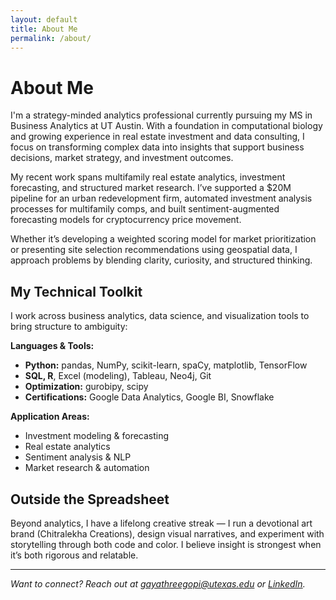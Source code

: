 ```yaml
---
layout: default
title: About Me
permalink: /about/
---
```


# About Me

I'm a strategy-minded analytics professional currently pursuing my MS in Business Analytics at UT Austin. With a foundation in computational biology and growing experience in real estate investment and data consulting, I focus on transforming complex data into insights that support business decisions, market strategy, and investment outcomes.

My recent work spans multifamily real estate analytics, investment forecasting, and structured market research. I’ve supported a $20M pipeline for an urban redevelopment firm, automated investment analysis processes for multifamily comps, and built sentiment-augmented forecasting models for cryptocurrency price movement.

Whether it’s developing a weighted scoring model for market prioritization or presenting site selection recommendations using geospatial data, I approach problems by blending clarity, curiosity, and structured thinking.

## My Technical Toolkit

I work across business analytics, data science, and visualization tools to bring structure to ambiguity:

**Languages & Tools:**  
- **Python:** pandas, NumPy, scikit-learn, spaCy, matplotlib, TensorFlow  
- **SQL, R**, Excel (modeling), Tableau, Neo4j, Git  
- **Optimization:** gurobipy, scipy  
- **Certifications:** Google Data Analytics, Google BI, Snowflake  

**Application Areas:**  
- Investment modeling & forecasting  
- Real estate analytics  
- Sentiment analysis & NLP  
- Market research & automation

## Outside the Spreadsheet

Beyond analytics, I have a lifelong creative streak — I run a devotional art brand (Chitralekha Creations), design visual narratives, and experiment with storytelling through both code and color. I believe insight is strongest when it’s both rigorous and relatable.

---

*Want to connect? Reach out at [gayathreegopi@utexas.edu](mailto:gayathreegopi@utexas.edu) or [LinkedIn](https://www.linkedin.com/in/gayathreegopi/).*
